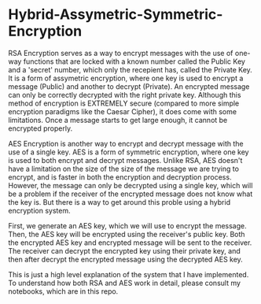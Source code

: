 # Hybrid-Assymetric-Symmetric-Encryption
RSA Encryption serves as a way to encrypt messages with the use of one-way functions that are locked with a known number called the Public Key and a 'secret' number, which only the recepient has, called the Private Key. It is a form of assymetric encryption, where one key is used to encrypt a message (Public) and another to decrypt (Private). An encrypted message can only be correctly decrypted with the right private key. Although this method of encryption is EXTREMELY secure (compared to more simple encryption paradigms like the Caesar Cipher), it does come with some limitations. Once a message starts to get large enough, it cannot be encrypted properly.

AES Encryption is another way to encrypt and decrypt message with the use of a single key. AES is a form of symmetric encryption, where one key is used to both encrypt and decrypt messages. Unlike RSA, AES doesn't have a limitation on the size of the size of the message we are trying to encrypt, and is faster in both the encryption and decryption process. However, the message can only be decrypted using a single key, which will be a problem if the receiver of the encrypted message does not know what the key is. But there is a way to get around this proble using a hybrid encryption system.

First, we generate an AES key, which we will use to encrypt the message. Then, the AES key will be encrypted using the receiver's public key. Both the encrypted AES key and encrypted message will be sent to the receiver. The receiver can decrypt the encrypted key using their private key, and then after decrypt the encrypted message using the decrypted AES key.

This is just a high level explanation of the system that I have implemented. To understand how both RSA and AES work in detail, please consult my notebooks, which are in this repo.

